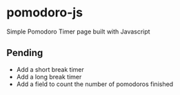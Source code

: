# pomodoro-js
Simple Pomodoro Timer page built with Javascript

## Pending

- Add a short break timer
- Add a long break timer
- Add a field to count the number of pomodoros finished
